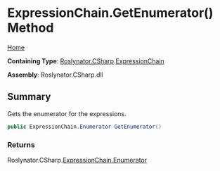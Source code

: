 # ExpressionChain\.GetEnumerator\(\) Method

[Home](../../../../README.md)

**Containing Type**: [Roslynator.CSharp](../../README.md)\.[ExpressionChain](../README.md)

**Assembly**: Roslynator\.CSharp\.dll

## Summary

Gets the enumerator for the expressions\.

```csharp
public ExpressionChain.Enumerator GetEnumerator()
```

### Returns

Roslynator\.CSharp\.[ExpressionChain.Enumerator](../Enumerator/README.md)

